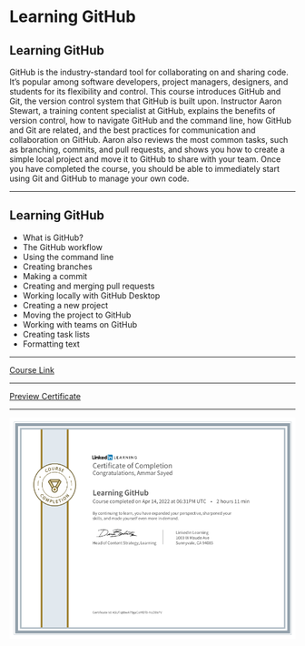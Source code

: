 # Learning GitHub

## Learning GitHub

GitHub is the industry-standard tool for collaborating on and sharing code. It’s popular among software developers, project managers, designers, and students for its flexibility and control. This course introduces GitHub and Git, the version control system that GitHub is built upon. Instructor Aaron Stewart, a training content specialist at GitHub, explains the benefits of version control, how to navigate GitHub and the command line, how GitHub and Git are related, and the best practices for communication and collaboration on GitHub. Aaron also reviews the most common tasks, such as branching, commits, and pull requests, and shows you how to create a simple local project and move it to GitHub to share with your team. Once you have completed the course, you should be able to immediately start using Git and GitHub to manage your own code.

---

## Learning GitHub

- What is GitHub?
- The GitHub workflow
- Using the command line
- Creating branches
- Making a commit
- Creating and merging pull requests
- Working locally with GitHub Desktop
- Creating a new project
- Moving the project to GitHub
- Working with teams on GitHub
- Creating task lists
- Formatting text

---

[Course Link](https://www.linkedin.com/learning/learning-github)

---

[Preview Certificate](https://www.linkedin.com/learning/certificates/d0651608833b59f3e85d3029f317d503116c59f1abd7a3a33c27d27212d20325?trk=share_certificate)

---

![](./github.png)
